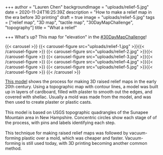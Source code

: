 +++
author = "Lauren Chen"
backgroundImage = "uploads/relief-5.jpg"
date = 2020-11-24T16:25:39Z
description = "How to make a relief map in the era before 3D printing"
draft = true
image = "uploads/relief-5.jpg"
tags = ["relief map", "3D map", "tactile map", "30DayMapChallenge", "topography"]
title = "What a relief"

+++
What's up? This map for "elevation" in the [#30DayMapChallenge](https://twitter.com/search?q=from%3Abplmaps%20%2330DayMapChallenge)!

{{< carousel >}}
{{< carousel-figure src="uploads/relief-1.jpg" >}}{{< /carousel-figure >}}
{{< carousel-figure src="uploads/relief-2.jpg" >}}{{< /carousel-figure >}}
{{< carousel-figure src="uploads/relief-3.jpg" >}}{{< /carousel-figure >}}
{{< carousel-figure src="uploads/relief-4.jpg" >}}{{< /carousel-figure >}}
{{< carousel-figure src="uploads/relief-5.jpg" >}}{{< /carousel-figure >}}
{{< /carousel >}}

[This model](https://bpl.bibliocommons.com/item/show/2829450075) shows the process for making 3D raised relief maps in the early 20th century. Using a topographic map with contour lines, a model was built up in layers of cardboard, filled with plaster to smooth out the edges, and covered with shellac. Usually a mold was made from the model, and was then used to create plaster or plastic casts.⁠  
⁠  
This model is based on USGS topographic quadrangles of the Sunapee Mountain area in New Hampshire. Concentric circles show each stage of of the process, with pins and labels identifying each step.⁠  
⁠  
This technique for making raised relief maps was followed by vacuum-forming plastic over a mold, which was cheaper and faster. Vacuum-forming is still used today, with 3D printing becoming another common method.⁠